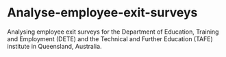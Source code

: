 # Analyse-employee-exit-surveys
Analysing employee exit surveys for the Department of Education, Training and Employment (DETE) and the Technical and Further Education (TAFE) institute in Queensland, Australia.
